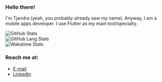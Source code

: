 ### Hello there!

I'm Tjandra (yeah, you probably already saw my name). Anyway, I am a mobile apps developer. I use Flutter as my main tool/specialty.

![GitHub Stats](https://github-readme-stats.vercel.app/api?username=TjandraD&include_all_commits=true&count_private=true&show_icons=true&theme=nord)
<br>
![GitHub Lang Stats](https://github-readme-stats.vercel.app/api/top-langs/?username=TjandraD&include_all_commits=true&count_private=true&layout=compact&theme=nord)
<br>
![Wakatime Stats](https://github-readme-stats.vercel.app/api/wakatime?username=tjandrad&layout=compact&theme=nord)

### Reach me at:
- [E-mail](mailto:tjandradarmo@protonmail.com)
- [LinkedIn](https://www.linkedin.com/in/tjandra-darmo)
